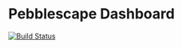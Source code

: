 # Pebblescape Dashboard

[![Build Status](https://travis-ci.org/pebblescape/dashboard.svg?branch=build)](https://travis-ci.org/pebblescape/dashboard)

